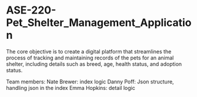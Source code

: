 # ASE-220-Pet_Shelter_Management_Application
The core objective is to create a digital platform that streamlines the process of tracking and maintaining records of the pets for an animal shelter, including details such as breed, age, health status, and adoption status. 

Team members:
  Nate Brewer: index logic
  Danny Poff: Json structure, handling json in the index
  Emma Hopkins: detail logic
